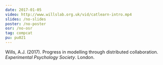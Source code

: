 ```yaml
---
date: 2017-01-05
video: http://www.willslab.org.uk/vid/catlearn-intro.mp4
slides: /no-slides
poster: /no-poster
osr: /no-osr
tag: compcat
pu: pu021
---
```


Wills, A.J. (2017). Progress in modelling through distributed collaboration. _Experimental Psychology Society_. London.
